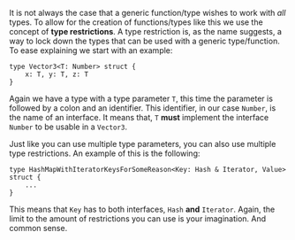 It is not always the case that a generic function/type wishes to work with *all* types. To allow for the creation of functions/types like this we use the 
concept of **type restrictions**. A type restriction is, as the name suggests, 
a way to lock down the types that can be used with a generic type/function. To 
ease explaining we start with an example:

```
type Vector3<T: Number> struct {
    x: T, y: T, z: T
}
```

Again we have a type with a type parameter `T`, this time the parameter is 
followed by a colon and an identifier. This identifier, in our case `Number`, 
is the name of an interface. It means that, `T` **must** implement the 
interface `Number` to be usable in a `Vector3`.

Just like you can use multiple type parameters, you can also use multiple type 
restrictions. An example of this is the following:

```
type HashMapWithIteratorKeysForSomeReason<Key: Hash & Iterator, Value> struct {
    ...
}
```

This means that `Key` has to both interfaces, `Hash` **and** `Iterator`. 
Again, the limit to the amount of  restrictions you can use is your 
imagination. And common sense.